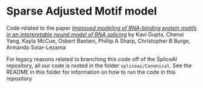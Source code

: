 # Sparse Adjusted Motif model

Code related to the paper [_Improved modeling of RNA-binding protein motifs in an interpretable neural model of RNA splicing_]([url](https://genomebiology.biomedcentral.com/articles/10.1186/s13059-023-03162-x)) by Kavi Gupta, Chenxi Yang, Kayla McCue, Osbert Bastani, Phillip A Sharp, Christopher B Burge, Armando Solar-Lezama

For legacy reasons related to branching this code off of the SpliceAI repository, all our code is rooted in the folder `spliceai/Canonical`. See the README in this folder for information on how to run the code in this repository
